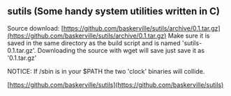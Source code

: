 sutils (Some handy system utilities written in C)
------------------------------------------------

Source download: [https://github.com/baskerville/sutils/archive/0.1.tar.gz](https://github.com/baskerville/sutils/archive/0.1.tar.gz)
Make sure it is saved in the same directory as the build script and is named 'sutils-0.1.tar.gz'. Downloading the source with wget will save just save it as '0.1.tar.gz'

NOTICE:
If /sbin is in your $PATH the two 'clock' binaries will collide.

[https://github.com/baskerville/sutils](https://github.com/baskerville/sutils)
